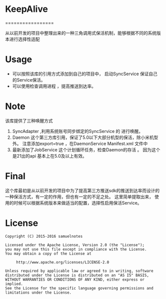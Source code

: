 # KeepAlive
=================

从以前开发的项目中整理出来的一种三角调用式保活机制，能够根据不同的系统版本进行选择性适配

Usage
=====

* 可以按照该库的引用方式添加到自己的项目中， 启动SyncService 保证自己的Service保活。 
* 可以使用检查调用进程 ，提高推送到达率。

Note
====
该库提供了三种唤醒方式
1. SyncAdapter  ,利用系统账号同步绑定的SyncService 的  进行唤醒。
2. Daemon 这个第三方库引用，保证了5.0以下大部分机型的保活，除小米机型外。 注意添加export=true ，在DaemonService Manifest.xml 文件中
3. 最新添加了JobService 这个计划循环任务，检查Daemon的存活 。 因为这个是21出的api 基本上在5.0及以上有效。 

Final
====

这个库最初是从以前开发的项目中为了提高第三方推送sdk的推送到达率而设计的一种保活方式，有一定的作用，但也有一定的不足之处。
这里简单提取出来， 使用的时候可以根据系统版本来做适当的配置，选择性启用保活Service。 

License
=======

    Copyright (C) 2015-2016 samuelnotes

    Licensed under the Apache License, Version 2.0 (the "License");
    you may not use this file except in compliance with the License.
    You may obtain a copy of the License at

         http://www.apache.org/licenses/LICENSE-2.0

    Unless required by applicable law or agreed to in writing, software
    distributed under the License is distributed on an "AS IS" BASIS,
    WITHOUT WARRANTIES OR CONDITIONS OF ANY KIND, either express or implied.
    See the License for the specific language governing permissions and
    limitations under the License.

[1]: https://github.com/Coolerfall/Android-AppDaemon
